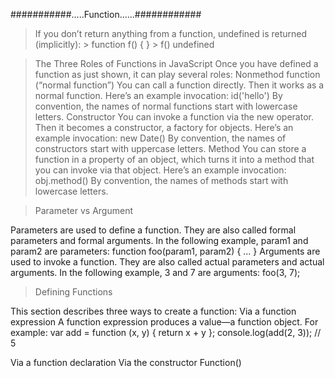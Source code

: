 ###########.....Function......############
>If you don’t return anything from a function, undefined is returned (implicitly):
	> function f() { }
	> f()
	undefined



>The Three Roles of Functions in JavaScript
Once you have defined a function as just shown, it can play several roles:
Nonmethod function (“normal function”)
You can call a function directly. Then it works as a normal function. Here’s an example invocation:
id('hello')
By convention, the names of normal functions start with lowercase letters.
Constructor
You can invoke a function via the new operator. Then it becomes a constructor, a factory for objects. Here’s an example invocation:
new Date()
By convention, the names of constructors start with uppercase letters.
Method
You can store a function in a property of an object, which turns it into a method that you can invoke via that object. Here’s an example invocation:
obj.method()
By convention, the names of methods start with lowercase letters.



>Parameter vs Argument

Parameters are used to define a function. They are also called formal parameters and formal arguments. In the following example, param1 and param2 are parameters:
function foo(param1, param2) {
    ...
}
Arguments are used to invoke a function. They are also called actual parameters and actual arguments. In the following example, 3 and 7 are arguments:
foo(3, 7);



>Defining Functions


This section describes three ways to create a function:
Via a function expression
	A function expression produces a value—a function object. For example:
	var add = function (x, y) { return x + y };
	console.log(add(2, 3)); // 5

Via a function declaration
Via the constructor Function()